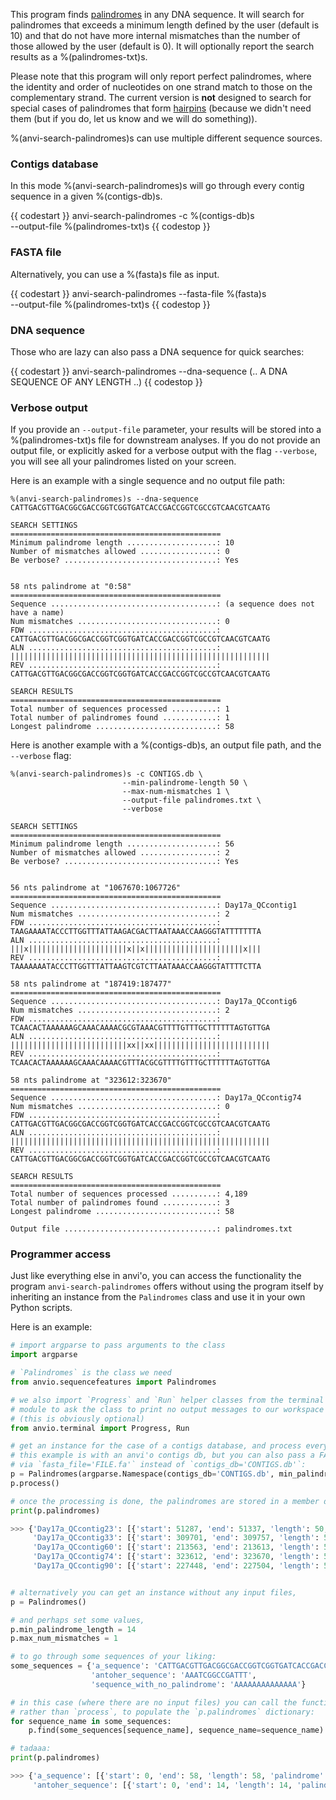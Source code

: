 This program finds [palindromes](https://en.wikipedia.org/wiki/Palindromic_sequence) in any DNA sequence. It will search for palindromes that exceeds a minimum length defined by the user (default is 10) and that do not have more internal mismatches than the number of those allowed by the user (default is 0). It will optionally report the search results as a %(palindromes-txt)s.

Please note that this program will only report perfect palindromes, where the identity and order of nucleotides on one strand match to those on the complementary strand. The current version is **not** designed to search for special cases of palindromes that form [hairpins](https://en.wikipedia.org/wiki/Stem-loop) (because we didn't need them (but if you do, let us know and we will do something)).

%(anvi-search-palindromes)s can use multiple different sequence sources.

### Contigs database

In this mode %(anvi-search-palindromes)s will go through every contig sequence in a given %(contigs-db)s.

{{ codestart }}
anvi-search-palindromes -c %(contigs-db)s \
                        --output-file %(palindromes-txt)s
{{ codestop }}

### FASTA file

Alternatively, you can use a %(fasta)s file as input.

{{ codestart }}
anvi-search-palindromes --fasta-file %(fasta)s \
                        --output-file %(palindromes-txt)s
{{ codestop }}

### DNA sequence

Those who are lazy can also pass a DNA sequence for quick searches:

{{ codestart }}
anvi-search-palindromes --dna-sequence (.. A DNA SEQUENCE OF ANY LENGTH ..)
{{ codestop }}


### Verbose output

If you provide an `--output-file` parameter, your results will be stored into a %(palindromes-txt)s file for downstream analyses. If you do not provide an output file, or explicitly asked for a verbose output with the flag `--verbose`, you will see all your palindromes listed on your screen.

Here is an example with a single sequence and no output file path:

```
%(anvi-search-palindromes)s --dna-sequence CATTGACGTTGACGGCGACCGGTCGGTGATCACCGACCGGTCGCCGTCAACGTCAATG

SEARCH SETTINGS
===============================================
Minimum palindrome length ....................: 10
Number of mismatches allowed .................: 0
Be verbose? ..................................: Yes


58 nts palindrome at "0:58"
===============================================
Sequence .....................................: (a sequence does not have a name)
Num mismatches ...............................: 0
FDW ..........................................: CATTGACGTTGACGGCGACCGGTCGGTGATCACCGACCGGTCGCCGTCAACGTCAATG
ALN ..........................................: ||||||||||||||||||||||||||||||||||||||||||||||||||||||||||
REV ..........................................: CATTGACGTTGACGGCGACCGGTCGGTGATCACCGACCGGTCGCCGTCAACGTCAATG

SEARCH RESULTS
===============================================
Total number of sequences processed ..........: 1
Total number of palindromes found ............: 1
Longest palindrome ...........................: 58
```

Here is another example with a %(contigs-db)s, an output file path, and the `--verbose` flag:

```
%(anvi-search-palindromes)s -c CONTIGS.db \
                         --min-palindrome-length 50 \
                         --max-num-mismatches 1 \
                         --output-file palindromes.txt \
                         --verbose

SEARCH SETTINGS
===============================================
Minimum palindrome length ....................: 56
Number of mismatches allowed .................: 2
Be verbose? ..................................: Yes


56 nts palindrome at "1067670:1067726"
===============================================
Sequence .....................................: Day17a_QCcontig1
Num mismatches ...............................: 2
FDW ..........................................: TAAGAAAATACCCTTGGTTTATTAAGACGACTTAATAAACCAAGGGTATTTTTTTA
ALN ..........................................: |||x||||||||||||||||||||||x||x||||||||||||||||||||||x|||
REV ..........................................: TAAAAAAATACCCTTGGTTTATTAAGTCGTCTTAATAAACCAAGGGTATTTTCTTA

58 nts palindrome at "187419:187477"
===============================================
Sequence .....................................: Day17a_QCcontig6
Num mismatches ...............................: 2
FDW ..........................................: TCAACACTAAAAAAGCAAACAAAACGCGTAAACGTTTTGTTTGCTTTTTTAGTGTTGA
ALN ..........................................: ||||||||||||||||||||||||||xx||xx||||||||||||||||||||||||||
REV ..........................................: TCAACACTAAAAAAGCAAACAAAACGTTTACGCGTTTTGTTTGCTTTTTTAGTGTTGA

58 nts palindrome at "323612:323670"
===============================================
Sequence .....................................: Day17a_QCcontig74
Num mismatches ...............................: 0
FDW ..........................................: CATTGACGTTGACGGCGACCGGTCGGTGATCACCGACCGGTCGCCGTCAACGTCAATG
ALN ..........................................: ||||||||||||||||||||||||||||||||||||||||||||||||||||||||||
REV ..........................................: CATTGACGTTGACGGCGACCGGTCGGTGATCACCGACCGGTCGCCGTCAACGTCAATG

SEARCH RESULTS
===============================================
Total number of sequences processed ..........: 4,189
Total number of palindromes found ............: 3
Longest palindrome ...........................: 58

Output file ..................................: palindromes.txt

```


### Programmer access

Just like everything else in anvi'o, you can access the functionality the program `anvi-search-palindromes` offers without using the program itself by inheriting an instance from the `Palindromes` class and use it in your own Python scripts.

Here is an example:

``` python
# import argparse to pass arguments to the class
import argparse

# `Palindromes` is the class we need
from anvio.sequencefeatures import Palindromes

# we also import `Progress` and `Run` helper classes from the terminal
# module to ask the class to print no output messages to our workspace
# (this is obviously optional)
from anvio.terminal import Progress, Run

# get an instance for the case of a contigs database, and process everything in it.
# this example is with an anvi'o contigs db, but you can also pass a FASTA file
# via `fasta_file='FILE.fa'` instead of `contigs_db='CONTIGS.db'`:
p = Palindromes(argparse.Namespace(contigs_db='CONTIGS.db', min_palindrome_length=50), run=Run(verbose=False), progress=Progress(verbose=False))
p.process()

# once the processing is done, the palindromes are stored in a member dictionary:
print(p.palindromes)

>>> {'Day17a_QCcontig23': [{'start': 51287, 'end': 51337, 'length': 50, 'palindrome': 'ATAAATAAACAGAGGCCTTAGAAATATTTCTAAGGCCTCTGTTTATTTAT', 'matches': '||||||||||||||||||||||||||||||||||||||||||||||||||', 'num_mismatches': 0}], 
     'Day17a_QCcontig33': [{'start': 309701, 'end': 309757, 'length': 56, 'palindrome': 'TAAATAAGTTACAATAATAATTGTTATCGATAACAATTATTATTGTAACTTATTTA', 'matches': '||||||||||||||||||||||||||||||||||||||||||||||||||||||||', 'num_mismatches': 0}], 
     'Day17a_QCcontig60': [{'start': 213563, 'end': 213613, 'length': 50, 'palindrome': 'CCTGACATGGCAAAACCCTCTACCNNGGTAGAGGGTTTTGCCATGTCAGG', 'matches': '||||||||||||||||||||||||||||||||||||||||||||||||||', 'num_mismatches': 0}], 
     'Day17a_QCcontig74': [{'start': 323612, 'end': 323670, 'length': 58, 'palindrome': 'CATTGACGTTGACGGCGACCGGTCGGTGATCACCGACCGGTCGCCGTCAACGTCAATG', 'matches': '||||||||||||||||||||||||||||||||||||||||||||||||||||||||||', 'num_mismatches': 0}], 
     'Day17a_QCcontig90': [{'start': 227448, 'end': 227504, 'length': 56, 'palindrome': 'CGAGACATGATTGAGCGCCGTGACGGTCGACCGTCACGGCGCTCAATCATGTCTCG', 'matches': '||||||||||||||||||||||||||||||||||||||||||||||||||||||||', 'num_mismatches': 0}]}


# alternatively you can get an instance without any input files,
p = Palindromes()

# and perhaps set some values,
p.min_palindrome_length = 14
p.max_num_mismatches = 1

# to go through some sequences of your liking:
some_sequences = {'a_sequence': 'CATTGACGTTGACGGCGACCGGTCGGTGATCACCGACCGGTCGCCGTCAACGTCAATG',
                  'antoher_sequence': 'AAATCGGCCGATTT',
                  'sequence_with_no_palindrome': 'AAAAAAAAAAAAAA'}

# in this case (where there are no input files) you can call the function `find`,
# rather than `process`, to populate the `p.palindromes` dictionary:
for sequence_name in some_sequences:
    p.find(some_sequences[sequence_name], sequence_name=sequence_name)

# tadaaa:
print(p.palindromes)

>>> {'a_sequence': [{'start': 0, 'end': 58, 'length': 58, 'palindrome': 'CATTGACGTTGACGGCGTCCGGTCGGTGATCACCGACCGGTCGCCGTCAACGTCAATG', 'matches': '|||||||||||||||||x||||||||||||||||||||||x|||||||||||||||||', 'num_mismatches': 1}], 
     'antoher_sequence': [{'start': 0, 'end': 14, 'length': 14, 'palindrome': 'AAATCGGCCGATTT', 'matches': '||||||||||||||', 'num_mismatches': 0}]}
```